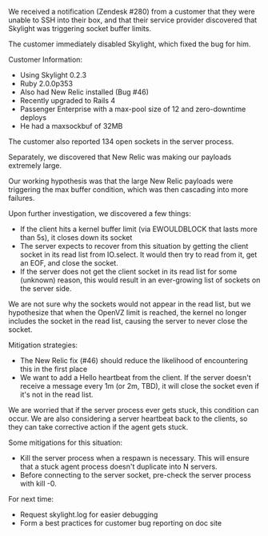 We received a notification (Zendesk #280) from a customer that they were unable to SSH
into their box, and that their service provider discovered that Skylight
was triggering socket buffer limits.

The customer immediately disabled Skylight, which fixed the bug for him.

Customer Information:

* Using Skylight 0.2.3
* Ruby 2.0.0p353
* Also had New Relic installed (Bug #46)
* Recently upgraded to Rails 4
* Passenger Enterprise with a max-pool size of 12 and zero-downtime deploys
* He had a maxsockbuf of 32MB

The customer also reported 134 open sockets in the server process.

Separately, we discovered that New Relic was making our payloads
extremely large.

Our working hypothesis was that the large New Relic payloads were
triggering the max buffer condition, which was then cascading into more
failures.

Upon further investigation, we discovered a few things:

* If the client hits a kernel buffer limit (via EWOULDBLOCK that lasts
  more than 5s), it closes down its socket
* The server expects to recover from this situation by getting the
  client socket in its read list from IO.select. It would then try to
  read from it, get an EOF, and close the socket.
* If the server does not get the client socket in its read list for some
  (unknown) reason, this would result in an ever-growing list of sockets
  on the server side.

We are not sure why the sockets would not appear in the read list, but
we hypothesize that when the OpenVZ limit is reached, the kernel no
longer includes the socket in the read list, causing the server to never
close the socket.

Mitigation strategies:

* The New Relic fix (#46) should reduce the likelihood of encountering
  this in the first place
* We want to add a Hello heartbeat from the client. If the server
  doesn't receive a message every 1m (or 2m, TBD), it will close the
  socket even if it's not in the read list.

We are worried that if the server process ever gets stuck, this
condition can occur. We are also considering a server heartbeat back to
the clients, so they can take corrective action if the agent gets stuck.

Some mitigations for this situation:

* Kill the server process when a respawn is necessary. This will ensure
  that a stuck agent process doesn't duplicate into N servers.
* Before connecting to the server socket, pre-check the server process 
  with kill -0.

For next time: 
* Request skylight.log for easier debugging
* Form a best practices for customer bug reporting on doc site
